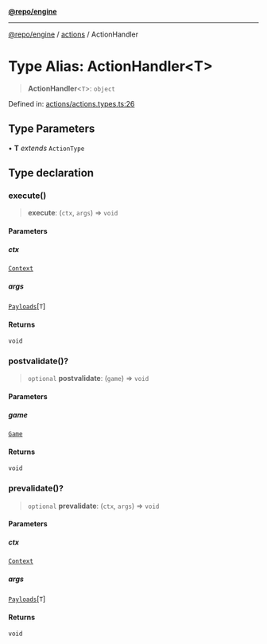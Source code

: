 [**@repo/engine**](../../README.md)

***

[@repo/engine](../../modules.md) / [actions](../README.md) / ActionHandler

# Type Alias: ActionHandler\<T\>

> **ActionHandler**\<`T`\>: `object`

Defined in: [actions/actions.types.ts:26](https://github.com/alexqguo/drinking-board-game-v3/blob/46c90ebd035e2ec9336218df734a239da8edfd72/packages/engine/src/actions/actions.types.ts#L26)

## Type Parameters

• **T** *extends* `ActionType`

## Type declaration

### execute()

> **execute**: (`ctx`, `args`) => `void`

#### Parameters

##### ctx

[`Context`](../../context/classes/Context.md)

##### args

[`Payloads`](../interfaces/Payloads.md)\[`T`\]

#### Returns

`void`

### postvalidate()?

> `optional` **postvalidate**: (`game`) => `void`

#### Parameters

##### game

[`Game`](../../gamestate/type-aliases/Game.md)

#### Returns

`void`

### prevalidate()?

> `optional` **prevalidate**: (`ctx`, `args`) => `void`

#### Parameters

##### ctx

[`Context`](../../context/classes/Context.md)

##### args

[`Payloads`](../interfaces/Payloads.md)\[`T`\]

#### Returns

`void`
